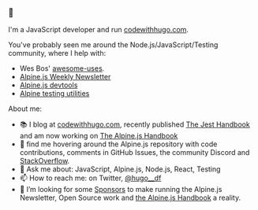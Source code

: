 ### 👋

I'm a JavaScript developer and run [codewithhugo.com](https://codewithhugo.com).

You've probably seen me around the Node.js/JavaScript/Testing community, where I help with:
- Wes Bos' [awesome-uses](https://github.com/wesbos/awesome-uses).
- [Alpine.js Weekly Newsletter](https://alpinejs.codewithhugo.com/newsletter)
- [Alpine.js devtools](https://github.com/alpine-collective/alpinejs-devtools)
- [Alpine testing utilities](https://github.com/HugoDF/alpine-test-utils)

About me:

- 📚 I blog at [codewithhugo.com](https://codewithhugo.com), recently published [The Jest Handbook](https://jesthandbook.com) and am now working on [The Alpine.js Handbook](https://alpinejs.codewithhugo.com/handbook)
- 🔭 find me hovering around the Alpine.js repository with code contributions, comments in GitHub Issues, the community Discord and [StackOverflow](https://stackoverflow.com/tags/alpine.js/topusers).
- 💬 Ask me about: JavaScript, Alpine.js, Node.js, React, Testing
- 📫 How to reach me: on Twitter, [@hugo__df](https://twitter.com/hugo__df)
- 🤔 I’m looking for some [Sponsors](https://github.com/sponsors/HugoDF) to make running the Alpine.js Newsletter, Open Source work and [the Alpine.js Handbook](https://alpinejs.codewithhugo.com/handbook) a reality.
